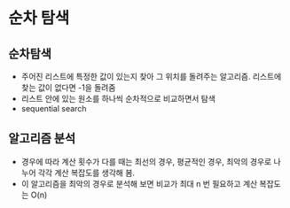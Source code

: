 # 순차 탐색
## 순차탐색
- 주어진 리스트에 특정한 값이 있는지 찾아 그 위치를 돌려주는 알고리즘. 리스트에 찾는 값이 없다면 -1을 돌려줌
- 리스트 안에 있는 원소를 하나씩 순차적으로 비교하면서 탐색
- sequential search

## 알고리즘 분석
- 경우에 따라 계산 횟수가 다를 때는 최선의 경우, 평균적인 경우, 최악의 경우로 나누어 각각 계산 복잡도를 생각해 봄.
- 이 알고리즘을 최악의 경우로 분석해 보면 비교가 최대 n 번 필요하고 계산 복잡도는 O(n)